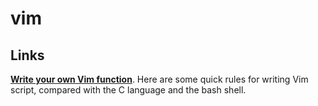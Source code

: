 # vim

## Links

[**Write your own Vim function**](https://vim.fandom.com/wiki/Write_your_own_Vim_function). Here are some quick rules for writing Vim script, compared with the C language and the bash shell.


